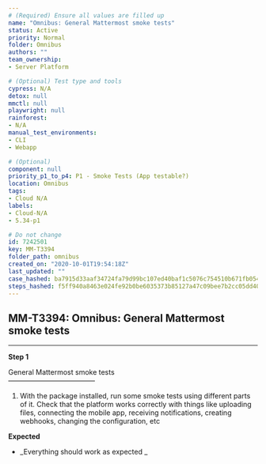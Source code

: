 ```yaml
---
# (Required) Ensure all values are filled up
name: "Omnibus: General Mattermost smoke tests"
status: Active
priority: Normal
folder: Omnibus
authors: ""
team_ownership: 
- Server Platform

# (Optional) Test type and tools
cypress: N/A
detox: null
mmctl: null
playwright: null
rainforest: 
- N/A
manual_test_environments: 
- CLI
- Webapp

# (Optional)
component: null
priority_p1_to_p4: P1 - Smoke Tests (App testable?)
location: Omnibus
tags: 
- Cloud N/A
labels: 
- Cloud-N/A
- 5.34-p1

# Do not change
id: 7242501
key: MM-T3394
folder_path: omnibus
created_on: "2020-10-01T19:54:18Z"
last_updated: ""
case_hashed: ba7915d33aaf34724fa79d99bc107ed40baf1c5076c754510b671fb054e0c3865eedaef6af13e9bc90f0439f95f13ab5
steps_hashed: f5ff940a8463e024fe92b0be6035373b85127a47c09bee7b2cc05dd4009c5dafc5dfe9a5bc939b18bba0d3e4bd5293e8
---
```


## MM-T3394: Omnibus: General Mattermost smoke tests

---

**Step 1**

General Mattermost smoke tests\
–––––––––––––––––––––––––

1. With the package installed, run some smoke tests using different parts of it. Check that the platform works correctly with things like uploading files, connecting the mobile app, receiving notifications, creating webhooks, changing the configuration, etc

**Expected**

- \_Everything should work as expected \_
